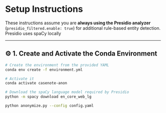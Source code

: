 # Setup Instructions 

These instructions assume you are **always using the Presidio analyzer** (`presidio_filtered.enable: true`) for additional rule-based entity detection.  
Presidio uses spaCy locally

---

## ⚙️ 1. Create and Activate the Conda Environment

```bash
# Create the environment from the provided YAML
conda env create -f environment.yml

# Activate it
conda activate casenote-anon

# Download the spaCy language model required by Presidio
python -m spacy download en_core_web_lg

python anonymize.py --config config.yaml
